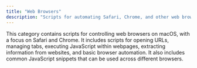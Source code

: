 ```yaml
---
title: "Web Browsers"
description: "Scripts for automating Safari, Chrome, and other web browsers, including JavaScript injection and tab management."
---
```


This category contains scripts for controlling web browsers on macOS, with a focus on Safari and Chrome. It includes scripts for opening URLs, managing tabs, executing JavaScript within webpages, extracting information from websites, and basic browser automation. It also includes common JavaScript snippets that can be used across different browsers.